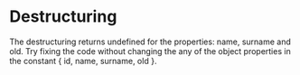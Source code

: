 # Destructuring 

The destructuring returns undefined for the properties: name, surname and old. Try fixing the code without changing the any of the object properties in the constant { id, name, surname, old }.
